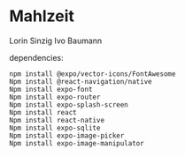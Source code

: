# Mahlzeit

Lorin Sinzig
Ivo Baumann


dependencies:
```
npm install @expo/vector-icons/FontAwesome
Npm install @react-navigation/native
Npm install expo-font
Npm install expo-router
Npm install expo-splash-screen
Npm install react
Npm install react-native
Npm install expo-sqlite
Npm install expo-image-picker
Npm install expo-image-manipulator
```
